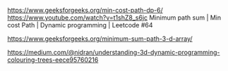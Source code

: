 https://www.geeksforgeeks.org/min-cost-path-dp-6/
https://www.youtube.com/watch?v=t1shZ8_s6jc
Minimum path sum | Min cost Path | Dynamic programming | Leetcode #64


https://www.geeksforgeeks.org/minimum-sum-path-3-d-array/

https://medium.com/@nidran/understanding-3d-dynamic-programming-colouring-trees-eece95760216

